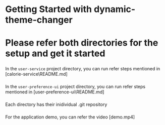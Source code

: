 # Getting Started with dynamic-theme-changer
# Please refer both directories for the setup and get it started

###
In the `user-service` project directory, you can run refer steps mentioned in [calorie-service\README.md]


###
In the `user-preference-ui` project directory, you can run refer steps mentioned in [user-preference-ui\README.md]

###
Each directory has their inidividual .git repository

###
For the application demo, you can refer the video [demo.mp4]